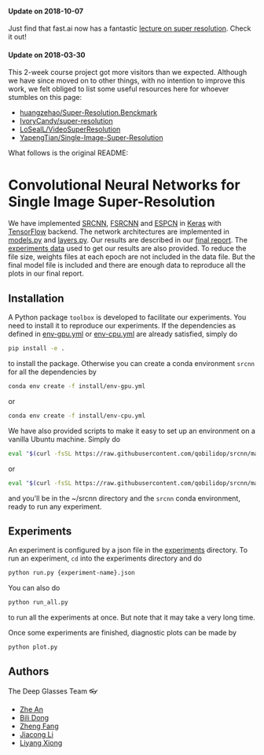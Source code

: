 #### Update on 2018-10-07

Just find that fast.ai now has a fantastic [lecture on super resolution](http://course18.fast.ai/lessons/lesson14.html). Check it out!

#### Update on 2018-03-30

This 2-week course project got more visitors than we expected. Although we have since moved on to other things, with no intention to improve this work, we felt obliged to list some useful resources here for whoever stumbles on this page:

- [huangzehao/Super-Resolution.Benckmark](https://github.com/huangzehao/Super-Resolution.Benckmark)
- [IvoryCandy/super-resolution](https://github.com/IvoryCandy/super-resolution)
- [LoSealL/VideoSuperResolution](https://github.com/LoSealL/VideoSuperResolution)
- [YapengTian/Single-Image-Super-Resolution](https://github.com/YapengTian/Single-Image-Super-Resolution)

What follows is the original README:

# Convolutional Neural Networks for Single Image Super-Resolution

We have implemented [SRCNN], [FSRCNN] and [ESPCN] in [Keras] with [TensorFlow] backend. The network architectures are implemented in [models.py](toolbox/models.py) and [layers.py](toolbox/layers.py). Our results are described in our [final report](https://github.com/qobilidop/srcnn/releases/download/final/final-report.pdf). The [experiments data](https://github.com/qobilidop/srcnn/releases/download/final/experiments-data.zip) used to get our results are also provided. To reduce the file size, weights files at each epoch are not included in the data file. But the final model file is included and there are enough data to reproduce all the plots in our final report.

[SRCNN]: https://arxiv.org/abs/1501.00092
[FSRCNN]: https://arxiv.org/abs/1608.00367
[ESPCN]: https://arxiv.org/abs/1609.05158
[Keras]: https://github.com/fchollet/keras
[TensorFlow]: https://github.com/tensorflow/tensorflow

## Installation

A Python package `toolbox` is developed to facilitate our experiments. You need to install it to reproduce our experiments. If the dependencies as defined in [env-gpu.yml](install/env-gpu.yml) or [env-cpu.yml](install/env-cpu.yml) are already satisfied, simply do
 
```bash
pip install -e .
```

to install the package. Otherwise you can create a conda environment `srcnn` for all the dependencies by

```bash
conda env create -f install/env-gpu.yml
```

or

```bash
conda env create -f install/env-cpu.yml
```

We have also provided scripts to make it easy to set up an environment on a vanilla Ubuntu machine. Simply do

```bash
eval "$(curl -fsSL https://raw.githubusercontent.com/qobilidop/srcnn/master/install/create-env-gpu.sh)"
```

or

```bash
eval "$(curl -fsSL https://raw.githubusercontent.com/qobilidop/srcnn/master/install/create-env-cpu.sh)"
```

and you'll be in the ~/srcnn directory and the `srcnn` conda environment, ready to run any experiment.

## Experiments

An experiment is configured by a json file in the [experiments](experiments) directory. To run an experiment, `cd` into the experiments directory and do

```bash
python run.py {experiment-name}.json
```

You can also do

```bash
python run_all.py
```

to run all the experiments at once. But note that it may take a very long time.

Once some experiments are finished, diagnostic plots can be made by

```bash
python plot.py
```

## Authors

The Deep Glasses Team :eyeglasses:
* [Zhe An](https://github.com/JasonAn)
* [Bili Dong](https://github.com/qobilidop)
* [Zheng Fang](https://github.com/Catus61)
* [Jiacong Li](https://github.com/jiacong1990)
* [Liyang Xiong](https://github.com/xiongliyang219)

